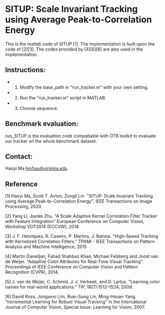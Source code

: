 # SITUP: Scale Invariant Tracking using Average Peak-to-Correlation Energy
This is the matlab code of SITUP [1]. The implementation is built upon the code of [2][3]. The codes provided by [4][5][6] are also used in the implementation. 

## Instructions:
* 1) Modify the base_path in "run_tracker.m" with your own setting.
* 2) Run the "run_tracker.m" script in MATLAB.
* 3) Choose sequence.


## Benchmark evaluation:
run_SITUP is the evaluation code compatiable with OTB toolkit to evaluate our tracker on the whole benchmark dataset.


## Contact:
Haoyi Ma
hm5au@virginia.edu

## Reference
[1] Haoyi Ma, Scott T. Acton, Zongli Lin.
    "SITUP: Scale Invariant Tracking using Average Peak-to-Correlation Energy", IEEE Transactions on Image Processing, 2020.

[2] Yang Li, Jianke Zhu. 
	"A Scale Adaptive Kernel Correlation Filter Tracker with Feature Integration" 
	European Conference on Computer Vision, Workshop VOT2014 (ECCVW), 2014

[3] J. F. Henriques, R. Caseiro, P. Martins, J. Batista.
    "High-Speed Tracking with Kernelized Correlation Filters."
    TPAMI - IEEE Transactions on Pattern Analysis and Machine Intelligence, 2015

[4] Martin Danelljan, Fahad Shahbaz Khan, Michael Felsberg and Joost van de Weijer.
    "Adaptive Color Attributes for Real-Time Visual Tracking".
    Proceedings of IEEE Conference on Computer Vision and Pattern Recognition (CVPR), 2014.

[5] J. van de Weijer, C. Schmid, J. J. Verbeek, and D. Larlus.
    "Learning color names for real-world applications."
    TIP, 18(7):1512–1524, 2009.

[6] David Ross, Jongwoo Lim, Ruei-Sung Lin, Ming-Hsuan Yang. 
	"Incremental Learning for Robust Visual Tracking"
	In the International Journal of Computer Vision, Special Issue: Learning for Vision, 2007.

